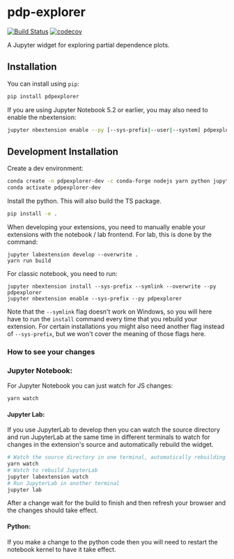 # pdp-explorer

[![Build Status](https://travis-ci.org/nyuvis/pdp-explorer.svg?branch=master)](https://travis-ci.org/nyuvis/pdpexplorer)
[![codecov](https://codecov.io/gh/nyuvis/pdp-explorer/branch/master/graph/badge.svg)](https://codecov.io/gh/nyuvis/pdp-explorer)

A Jupyter widget for exploring partial dependence plots.

## Installation

You can install using `pip`:

```bash
pip install pdpexplorer
```

If you are using Jupyter Notebook 5.2 or earlier, you may also need to enable
the nbextension:

```bash
jupyter nbextension enable --py [--sys-prefix|--user|--system] pdpexplorer
```

## Development Installation

Create a dev environment:

```bash
conda create -n pdpexplorer-dev -c conda-forge nodejs yarn python jupyterlab
conda activate pdpexplorer-dev
```

Install the python. This will also build the TS package.

```bash
pip install -e .
```

When developing your extensions, you need to manually enable your extensions with the
notebook / lab frontend. For lab, this is done by the command:

```
jupyter labextension develop --overwrite .
yarn run build
```

For classic notebook, you need to run:

```
jupyter nbextension install --sys-prefix --symlink --overwrite --py pdpexplorer
jupyter nbextension enable --sys-prefix --py pdpexplorer
```

Note that the `--symlink` flag doesn't work on Windows, so you will here have to run
the `install` command every time that you rebuild your extension. For certain installations
you might also need another flag instead of `--sys-prefix`, but we won't cover the meaning
of those flags here.

### How to see your changes
### Jupyter Notebook:
For Jupyter Notebook you can just watch for JS changes:

```bash
yarn watch
```

#### Jupyter Lab:
If you use JupyterLab to develop then you can watch the source directory and run JupyterLab at the same time in different
terminals to watch for changes in the extension's source and automatically rebuild the widget.

```bash
# Watch the source directory in one terminal, automatically rebuilding when needed
yarn watch
# Watch to rebuild JupyterLab
jupyter labextension watch
# Run JupyterLab in another terminal
jupyter lab
```

After a change wait for the build to finish and then refresh your browser and the changes should take effect.

#### Python:
If you make a change to the python code then you will need to restart the notebook kernel to have it take effect.
